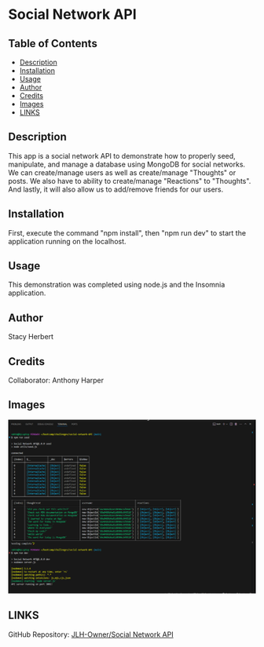 # Social Network API

## Table of Contents
- [Description](#description)
- [Installation](#installation)
- [Usage](#usage)
- [Author](#author)
- [Credits](#credits)
- [Images](#images)
- [LINKS](#links)

## Description
This app is a social network API to demonstrate how to properly seed, manipulate, and manage a database using MongoDB for social networks. We can create/manage users as well as create/manage "Thoughts" or posts. We also have to ability to create/manage "Reactions" to "Thoughts". And lastly, it will also allow us to add/remove friends for our users. 

## Installation
First, execute the command "npm install", then "npm run dev" to start the application running on the localhost. 

## Usage
This demonstration was completed using node.js and the Insomnia application.

## Author
Stacy Herbert

## Credits
Collaborator: Anthony Harper

## Images
<img src="assets\images\seedingDb.png"/>

## LINKS
GitHub Repository: <a href="https://github.com/JLH-Owner/social-network-API">JLH-Owner/Social Network API</a>